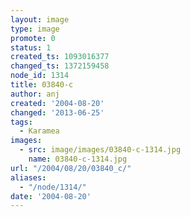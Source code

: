 ```yaml
---
layout: image
type: image
promote: 0
status: 1
created_ts: 1093016377
changed_ts: 1372159458
node_id: 1314
title: 03840-c
author: anj
created: '2004-08-20'
changed: '2013-06-25'
tags:
  - Karamea
images:
  - src: image/images/03840-c-1314.jpg
    name: 03840-c-1314.jpg
url: "/2004/08/20/03840_c/"
aliases:
  - "/node/1314/"
date: '2004-08-20'
---
```


